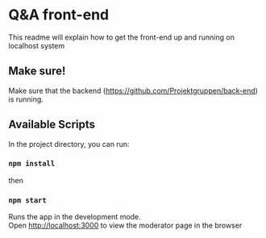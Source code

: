 # Q&A front-end
This readme will explain how to get the front-end up and running on localhost system

## Make sure!
Make sure that the backend (https://github.com/Projektgruppen/back-end) is running.

## Available Scripts
In the project directory, you can run:
### `npm install`
then
### `npm start`

Runs the app in the development mode.\
Open [http://localhost:3000](http://localhost:3000/home/moderator) to view the moderator page in the browser

